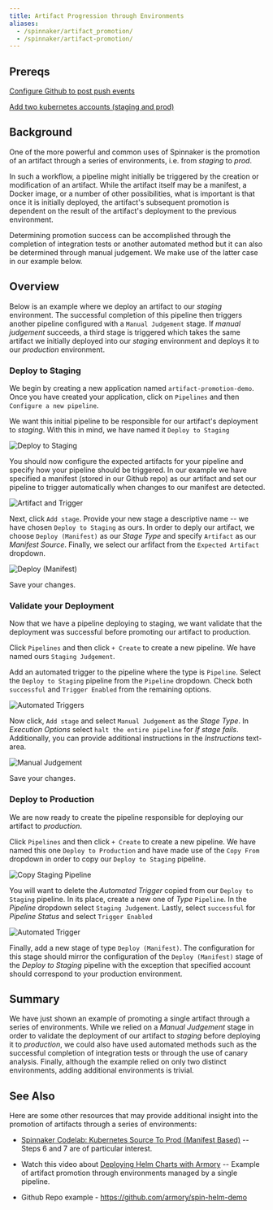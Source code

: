 ```yaml
---
title: Artifact Progression through Environments
aliases:
  - /spinnaker/artifact_promotion/
  - /spinnaker/artifact-promotion/
---
```



## Prereqs
[Configure Github to post push events](https://www.spinnaker.io/guides/tutorials/codelabs/kubernetes-v2-source-to-prod/#allow-github-to-post-push-events)

[Add two kubernetes accounts (staging and prod)](https://www.spinnaker.io/guides/tutorials/codelabs/kubernetes-v2-source-to-prod/#configure-kubernetes)

## Background

One of the more powerful and common uses of Spinnaker is the promotion of
an artifact through a series of environments, i.e. from *staging* to *prod*.

In such a workflow, a pipeline might initially be triggered by the creation or
modification of an artifact. While the artifact itself may be a manifest, a
Docker image, or a number of other possibilities, what is important is that
once it is initially deployed, the artifact's subsequent promotion is
dependent on the result of the artifact's deployment to the previous
environment.

Determining promotion success can be accomplished through the completion of
integration tests or another automated method but it can also be determined
through manual judgement. We make use of the latter case in our example below.

## Overview

Below is an example where we deploy an artifact to our *staging* environment.
The successful completion of this pipeline then triggers another pipeline
configured with a `Manual Judgement` stage. If *manual judgement* succeeds, a
third stage is triggered which takes the same artifact we initially deployed
into our *staging* environment and deploys it to our *production* environment.

### Deploy to Staging

We begin by creating a new application named `artifact-promotion-demo`. Once
you have created your application, click on `Pipelines` and then `Configure
a new pipeline`.

We want this initial pipeline to be responsible for our artifact's deployment
to *staging*. With this in mind, we have named it `Deploy to Staging`

![Deploy to Staging](/images/Image-2018-10-23-at-2.03.33-PM.png)

You should now configure the expected artifacts for your pipeline and specify
how your pipeline should be triggered. In our example we have specified a
manifest (stored in our Github repo) as our artifact and set our pipeline to
trigger automatically when changes to our manifest are detected.

![Artifact and Trigger](/images/artifacts_and_triggers.png)

Next, click `Add stage`. Provide your new stage a descriptive name -- we have
chosen `Deploy to Staging` as ours. In order to deply our artifact, we choose
`Deploy (Manifest)` as our *Stage Type* and specify `Artifact` as our *Manifest
Source*. Finally, we select our arfifact from the `Expected Artifact` dropdown.

![Deploy (Manifest)](/images/artifacts_deploy_manifest.png)

Save your changes.

### Validate your Deployment

Now that we have a pipeline deploying to staging, we want validate that the
deployment was successful before promoting our artifact to production.

Click `Pipelines` and then click `+ Create` to create a new pipeline. We have
named ours `Staging Judgement`.

Add an automated trigger to the pipeline where the type is `Pipeline`. Select
the `Deploy to Staging` pipeline from the `Pipeline` dropdown. Check both
`successful` and `Trigger Enabled` from the remaining options.

![Automated Triggers](/images/artifacts_automated_triggers.png)

Now click, `Add stage` and select `Manual Judgement` as the *Stage Type*. In
*Execution Options* select `halt the entire pipeline` for *If stage fails*.
Additionally, you can provide additional instructions in the *Instructions*
text-area.

![Manual Judgement](/images/Image-2018-10-23-at-1.47.21-PM.png)

Save your changes.

### Deploy to Production

We are now ready to create the pipeline responsible for deploying
our artifact to *production*.

Click `Pipelines` and then click `+ Create` to create a new pipeline. We have
named this one `Deploy to Production` and have made use of the `Copy From`
dropdown in order to copy our `Deploy to Staging` pipeline.

![Copy Staging Pipeline](/images/Image-2018-10-23-at-1.48.19-PM.png)

You will want to delete the *Automated Trigger* copied from our `Deploy to
Staging` pipeline. In its place, create a new one of *Type* `Pipeline`. In
the *Pipeline* dropdown select `Staging Judgement`. Lastly, select
`successful` for *Pipeline Status* and select `Trigger Enabled`

![Automated Trigger](/images/Image-2018-10-23-at-1.50.56-PM.png)

Finally, add a new stage of type `Deploy (Manifest)`. The configuration for this
stage should mirror the configuration of the `Deploy (Manifest)` stage of
the *Deploy to Staging* pipeline with the exception that specified account
should correspond to your production environment.

## Summary

We have just shown an example of promoting a single artifact through a
series of environments. While we relied on a *Manual Judgement* stage in order to
validate the deployment of our artifact to *staging* before deploying it to
*production*, we could also have used automated methods such as the
successful completion of integration tests or through the use of canary analysis.
Finally, although the example relied on only two distinct environments, adding
additional environments is trivial.

## See Also

Here are some other resources that may provide additional insight into the
promotion of artifacts through a series of environments:

* [Spinnaker Codelab: Kubernetes Source To Prod (Manifest Based)](https://www.spinnaker.io/guides/tutorials/codelabs/kubernetes-v2-source-to-prod/) -- Steps 6 and 7 are of particular interest.

* Watch this video about [Deploying Helm Charts with Armory](https://youtu.be/u7QF2X4WzE8?t=360) -- Example of artifact promotion through environments managed by a single pipeline.
* Github Repo example - <https://github.com/armory/spin-helm-demo>

